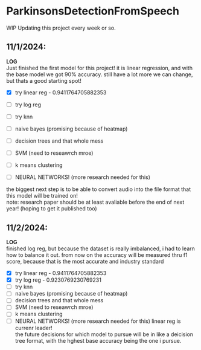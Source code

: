 # ParkinsonsDetectionFromSpeech
WIP
Updating this project every week or so.

## 11/1/2024:<br/> 
**LOG**<br/> 
Just finished the first model for this project! it is linear regression, and with the base model we got 90% accuracy. still have a lot more we can change, but thats a good starting spot!


- [x] try linear reg - 0.9411764705882353
- [ ] try log reg
- [ ] try knn
- [ ] naive bayes (promising because of heatmap)
- [ ] decision trees and that whole mess
- [ ] SVM (need to reseawrch mroe)
- [ ] k means clustering
- [ ] NEURAL NETWORKS! (more research needed for this)


the biggest next step is to be able to convert audio into the file format that this model will be trained on! <br/> 
note: research paper should be at least avaliable before the end of next year! (hoping to get it published too)

## 11/2/2024:<br/> 
**LOG**<br/> 
finished log reg, but because the dataset is really imbalanced, i had to learn how to balance it out. from now on the accuracy will be measured thru f1 score, because that is the most accurate and industry standard


- [x] try linear reg - 0.9411764705882353
- [x] try log reg - 0.9230769230769231
- [ ] try knn
- [ ] naive bayes (promising because of heatmap)
- [ ] decision trees and that whole mess
- [ ] SVM (need to reseawrch mroe)
- [ ] k means clustering
- [ ] NEURAL NETWORKS! (more research needed for this)
linear reg is currenr leader! <br/>
the future decisions for which model to pursue will be in like a deicision tree format, with the hghest base accuracy being the one i pursue.
